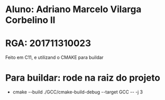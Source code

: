 # Aluno: Adriano Marcelo Vilarga Corbelino II
# RGA: 201711310023

Feito em C11, e utilizand o CMAKE para buildar

# Para buildar: rode na raiz do projeto
- cmake --build ./GCC/cmake-build-debug --target GCC -- -j 3

